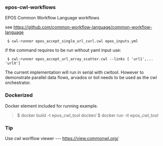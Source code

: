 ### epos-cwl-workflows
EPOS Common Workflow Language workflows

see
https://github.com/common-workflow-language/common-workflow-language

```
 $ cwl-runner epos_accept_single_url_curl.cwl epos_inputs.yml
```
if the command requires to be run without yaml input use:
```
 $ cwl-runner epos_accept_url_array_scatter.cwl --links [ 'url1',... 'urlX']
```
The current implementation will run in serial with cwltool. However to demonstrate parallel data flows, arvados or toil needs to be used as the cwl orchestrator.

### Dockerized
Docker element included for running example.

> $ docker build -t epos_cwl_tool docker/
> $ docker run  -it epos_cwl_tool 


### Tip
Use cwl worlflow viewer ---
https://view.commonwl.org/

